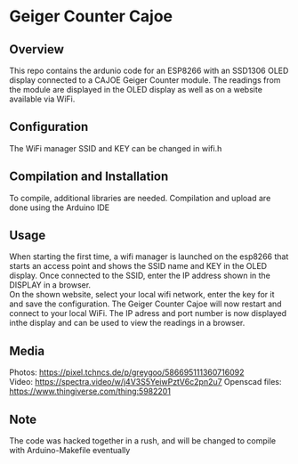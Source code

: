 # Geiger Counter Cajoe

## Overview
This repo contains the ardunio code for an ESP8266 with an SSD1306 OLED display connected to a CAJOE Geiger Counter module. The readings from the module are displayed in the OLED display as well as on a website available via WiFi.

## Configuration
The WiFi manager SSID and KEY can be changed in wifi.h

## Compilation and Installation
To compile, additional libraries are needed. Compilation and upload are done using the Arduino IDE

## Usage
When starting the first time, a wifi manager is launched on the esp8266 that starts an access point and shows the SSID name and KEY in the OLED display. Once connected to the SSID, enter the IP address shown in the DISPLAY in a browser.<br>
On the shown website, select your local wifi network, enter the key for it and save the configuration. The Geiger Counter Cajoe will now restart and connect to your local WiFi. The IP adress and port number is now displayed inthe display and can be used to view the readings in a browser.

## Media
Photos: https://pixel.tchncs.de/p/greygoo/586695111360716092<br>
Video: https://spectra.video/w/j4V3S5YeiwPztV6c2pn2u7 
Openscad files: https://www.thingiverse.com/thing:5982201

## Note
The code was hacked together in a rush, and will be changed to compile with Arduino-Makefile eventually
